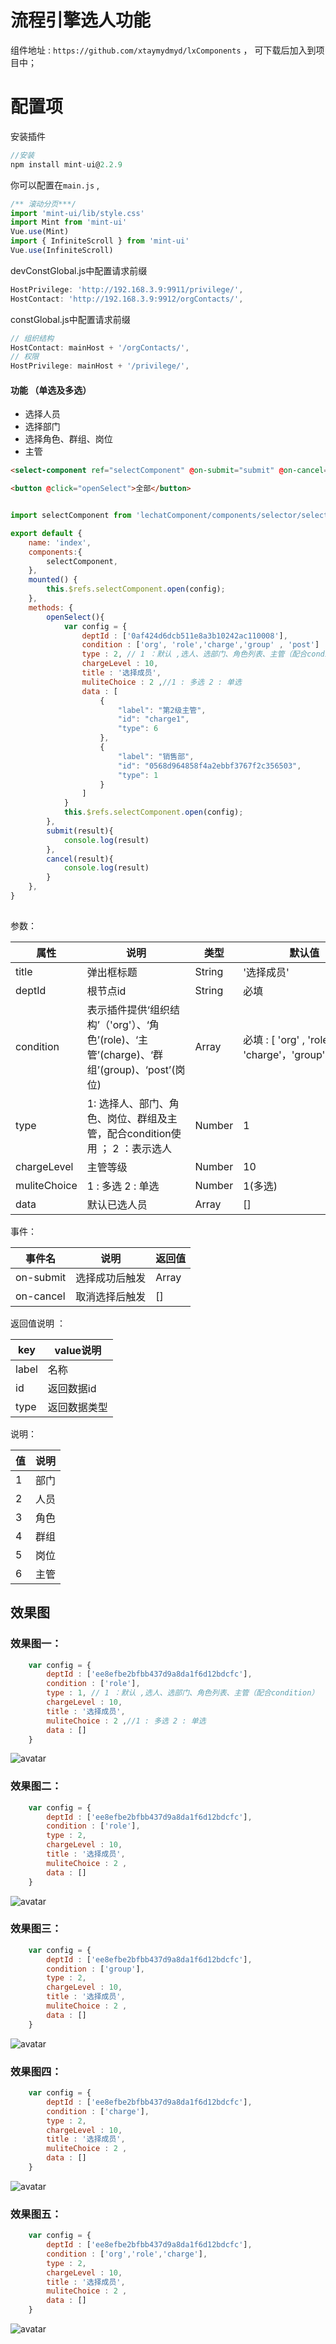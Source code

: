 
# 流程引擎选人功能

组件地址 : `https://github.com/xtaymydmyd/lxComponents` ， 可下载后加入到项目中；

# 配置项

安装插件
``` js
//安装
npm install mint-ui@2.2.9
``` 

你可以配置在`main.js` , 

``` js
/** 滚动分页***/
import 'mint-ui/lib/style.css'
import Mint from 'mint-ui'
Vue.use(Mint)
import { InfiniteScroll } from 'mint-ui'
Vue.use(InfiniteScroll)
```

devConstGlobal.js中配置请求前缀
``` js
HostPrivilege: 'http://192.168.3.9:9911/privilege/',
HostContact: 'http://192.168.3.9:9912/orgContacts/',
``` 

constGlobal.js中配置请求前缀
``` js
// 组织结构
HostContact: mainHost + '/orgContacts/',
// 权限
HostPrivilege: mainHost + '/privilege/',
``` 



#### 功能 （单选及多选）
- 选择人员
- 选择部门
- 选择角色、群组、岗位
- 主管

``` html
<select-component ref="selectComponent" @on-submit="submit" @on-cancel="cancel"></select-component>

<button @click="openSelect">全部</button>
```

``` js

import selectComponent from 'lechatComponent/components/selector/select.vue'

export default {
    name: 'index',
    components:{
        selectComponent,
    },
    mounted() {
        this.$refs.selectComponent.open(config);
    },
    methods: {
        openSelect(){
            var config = {
                deptId : ['0af424d6dcb511e8a3b10242ac110008'],
                condition : ['org', 'role','charge','group' , 'post']
                type : 2, // 1 ：默认 ,选人、选部门、角色列表、主管（配合condition） ； 2 : 只选人
                chargeLevel : 10,
                title : '选择成员',
                muliteChoice : 2 ,//1 : 多选 2 : 单选
                data : [
                    {
                        "label": "第2级主管",
                        "id": "charge1",
                        "type": 6
                    },
                    {
                        "label": "销售部",
                        "id": "0568d964858f4a2ebbf3767f2c356503",
                        "type": 1
                    }
                ]
            }
            this.$refs.selectComponent.open(config);
        },
        submit(result){
            console.log(result)
        },
        cancel(result){
            console.log(result)
        }
    },
}
 

```

参数： 

| 属性 | 说明 | 类型 | 默认值 |
| ------ | ------ | ------ | ------ |
| title | 弹出框标题 | String | '选择成员' |
| deptId | 根节点id | String | 必填 |
| condition | 表示插件提供‘组织结构’（'org'）、‘角色’(role)、‘主管’(charge)、‘群组’(group)、‘post’(岗位) | Array | 必填 : [ 'org' , 'role' , 'charge'，'group'，'post'] |
| type | 1: 选择人、部门、角色、岗位、群组及主管，配合condition使用 ； 2 ：表示选人 | Number | 1 |
| chargeLevel | 主管等级 | Number | 10 |
| muliteChoice | 1 : 多选 2 : 单选 | Number | 1(多选) |
| data | 默认已选人员 | Array | [] |


事件：

| 事件名 | 说明 | 返回值 |
| ------ | ------ | ------ |
| on-submit | 选择成功后触发 | Array |
| on-cancel | 取消选择后触发 | [] |


返回值说明 ： 

| key | value说明 | 
| ------ | ------ |
| label | 名称 |
| id | 返回数据id |
| type | 返回数据类型 |


说明：

| 值 | 说明 |
| ------ | ------ |
| 1 | 部门 |
| 2 | 人员 |
| 3 | 角色 |
| 4 | 群组 |
| 5 | 岗位 |
| 6 | 主管 |



## 效果图

### 效果图一：
``` js
    var config = {
        deptId : ['ee8efbe2bfbb437d9a8da1f6d12bdcfc'],
        condition : ['role'],
        type : 1, // 1 ：默认 ,选人、选部门、角色列表、主管（配合condition） ； 2 : 只选人
        chargeLevel : 10,
        title : '选择成员',
        muliteChoice : 2 ,//1 : 多选 2 : 单选
        data : []
    }
```

![avatar](../image/process/1.png)



### 效果图二： 
``` js
    var config = {
        deptId : ['ee8efbe2bfbb437d9a8da1f6d12bdcfc'],
        condition : ['role'],
        type : 2, 
        chargeLevel : 10,
        title : '选择成员',
        muliteChoice : 2 ,
        data : []
    }
```
![avatar](../image/process/2.png)

### 效果图三： 
``` js
    var config = {
        deptId : ['ee8efbe2bfbb437d9a8da1f6d12bdcfc'],
        condition : ['group'],
        type : 2, 
        chargeLevel : 10,
        title : '选择成员',
        muliteChoice : 2 ,
        data : []
    }
```
![avatar](../image/process/5.png)


### 效果图四： 
``` js
    var config = {
        deptId : ['ee8efbe2bfbb437d9a8da1f6d12bdcfc'],
        condition : ['charge'],
        type : 2, 
        chargeLevel : 10,
        title : '选择成员',
        muliteChoice : 2 ,
        data : []
    }
```
![avatar](../image/process/3.png)


### 效果图五： 
``` js
    var config = {
        deptId : ['ee8efbe2bfbb437d9a8da1f6d12bdcfc'],
        condition : ['org','role','charge'],
        type : 2, 
        chargeLevel : 10,
        title : '选择成员',
        muliteChoice : 2 ,
        data : []
    }
```
![avatar](../image/process/4.png)